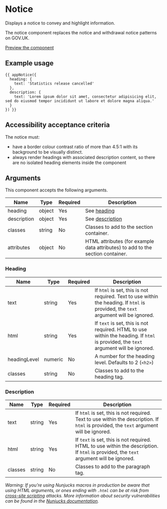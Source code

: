 # Notice

Displays a notice to convey and highlight information.

The notice component replaces the notice and withdrawal notice patterns on GOV.UK.

[Preview the component](https://govuk-publishing-frontend.herokuapp.com/components/notice/)

## Example usage

```
{{ appNotice({
  heading: {
    text: 'Statistics release cancelled'
  },
  description: {
    text: 'Lorem ipsum dolor sit amet, consectetur adipisicing elit, sed do eiusmod tempor incididunt ut labore et dolore magna aliqua.'
  }
}) }}
```

## Accessibility acceptance criteria

The notice must:

- have a border colour contrast ratio of more than 4.5:1 with its background to be visually distinct.
- always render headings with associated description content, so there are no isolated heading elements inside the component

## Arguments

This component accepts the following arguments.

|Name|Type|Required|Description|
|---|---|---|---|
|heading|object|Yes|See [heading](#heading)|
|description|object|Yes|See [description](#description)|
|classes|string|No|Classes to add to the section container.|
|attributes|object|No|HTML attributes (for example data attributes) to add to the section container.|

### Heading

|Name|Type|Required|Description|
|---|---|---|---|
|text|string|Yes|If `html` is set, this is not required. Text to use within the heading. If `html` is provided, the `text` argument will be ignored.|
|html|string|Yes|If `text` is set, this is not required. HTML to use within the heading. If `html` is provided, the `text` argument will be ignored.|
|headingLevel|numeric|No|A number for the heading level. Defaults to 2 (`<h2>`)|
|classes|string|No|Classes to add to the heading tag.|

### Description

|Name|Type|Required|Description|
|---|---|---|---|
|text|string|Yes|If `html` is set, this is not required. Text to use within the description. If `html` is provided, the `text` argument will be ignored.|
|html|string|Yes|If `text` is set, this is not required. HTML to use within the description. If `html` is provided, the `text` argument will be ignored.|
|classes|string|No|Classes to add to the paragraph tag.|

*Warning: If you’re using Nunjucks macros in production be aware that using HTML arguments, or ones ending with `.html` can be at risk from [cross-site scripting](https://en.wikipedia.org/wiki/Cross-site_scripting) attacks. More information about security vulnerabilities can be found in the [Nunjucks documentation](https://mozilla.github.io/nunjucks/api.html#user-defined-templates-warning).*
